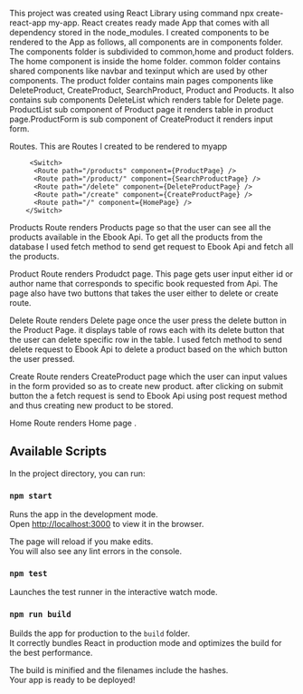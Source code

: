 This project was created using React Library  using command npx create-react-app my-app.
React creates ready made App that comes with all dependency stored in the node_modules.
I created components to be rendered to the App as follows, all components are in components folder.
The components folder is subdivided to common,home and product folders. The home component is inside the home folder.
common folder contains shared components like navbar and texinput which are used by other components. The product folder contains main pages components like DeleteProduct, CreateProduct, SearchProduct, Product and Products. It also contains sub components DeleteList which renders table for Delete page. ProductList sub component of Product page it renders table in product page.ProductForm is sub component of CreateProduct it renders input form. 

Routes.
This are Routes I created to be rendered to myapp 





         <Switch>
          <Route path="/products" component={ProductPage} />
          <Route path="/product/" component={SearchProductPage} />
          <Route path="/delete" component={DeleteProductPage} />
          <Route path="/create" component={CreateProductPage} />
          <Route path="/" component={HomePage} />
        </Switch>

Products Route renders Products page so that the user can see all the products available in the Ebook Api.
To get all the products from the database I used fetch method to send get request to Ebook Api and fetch all the products.

Product Route renders Produdct page. This page gets user input either id or author name that corresponds to specific book requested from Api. The page also have two buttons that takes the user either to delete or create route.

Delete Route renders Delete page once the user press the delete button in the Product Page.  it displays table of rows each with its delete button that the user can delete specific row in the table. I used fetch method to send delete request to Ebook Api to delete a product based on the which button the user pressed.

Create Route renders CreateProduct page which the user can input values in the form provided so as to create new product. after clicking on submit button the a fetch request is send to Ebook Api using post request method and thus creating new product to be stored.

Home Route renders Home page .


## Available Scripts

In the project directory, you can run:

### `npm start`

Runs the app in the development mode.<br />
Open [http://localhost:3000](http://localhost:3000) to view it in the browser.

The page will reload if you make edits.<br />
You will also see any lint errors in the console.

### `npm test`

Launches the test runner in the interactive watch mode.<br />


### `npm run build`

Builds the app for production to the `build` folder.<br />
It correctly bundles React in production mode and optimizes the build for the best performance.

The build is minified and the filenames include the hashes.<br />
Your app is ready to be deployed!




